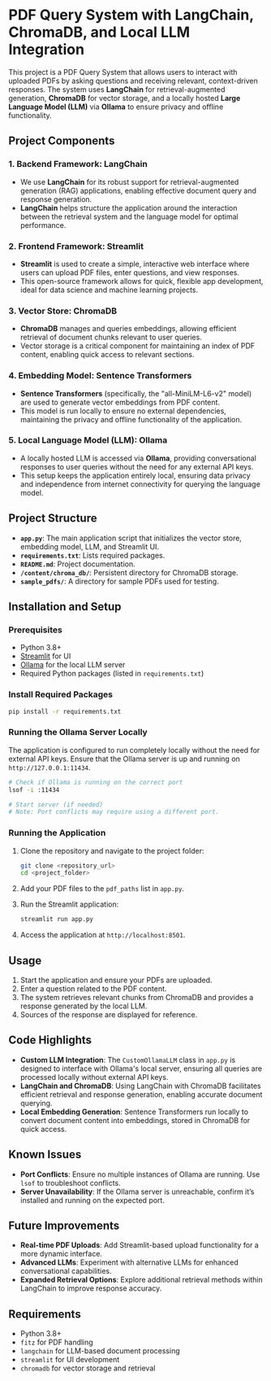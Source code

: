 # PDF Query System with LangChain, ChromaDB, and Local LLM Integration

This project is a PDF Query System that allows users to interact with uploaded PDFs by asking questions and receiving relevant, context-driven responses. The system uses **LangChain** for retrieval-augmented generation, **ChromaDB** for vector storage, and a locally hosted **Large Language Model (LLM)** via **Ollama** to ensure privacy and offline functionality. 

## Project Components

### 1. **Backend Framework**: LangChain
   - We use **LangChain** for its robust support for retrieval-augmented generation (RAG) applications, enabling effective document query and response generation.
   - **LangChain** helps structure the application around the interaction between the retrieval system and the language model for optimal performance.

### 2. **Frontend Framework**: Streamlit
   - **Streamlit** is used to create a simple, interactive web interface where users can upload PDF files, enter questions, and view responses.
   - This open-source framework allows for quick, flexible app development, ideal for data science and machine learning projects.

### 3. **Vector Store**: ChromaDB
   - **ChromaDB** manages and queries embeddings, allowing efficient retrieval of document chunks relevant to user queries.
   - Vector storage is a critical component for maintaining an index of PDF content, enabling quick access to relevant sections.

### 4. **Embedding Model**: Sentence Transformers
   - **Sentence Transformers** (specifically, the "all-MiniLM-L6-v2" model) are used to generate vector embeddings from PDF content.
   - This model is run locally to ensure no external dependencies, maintaining the privacy and offline functionality of the application.

### 5. **Local Language Model (LLM)**: Ollama
   - A locally hosted LLM is accessed via **Ollama**, providing conversational responses to user queries without the need for any external API keys.
   - This setup keeps the application entirely local, ensuring data privacy and independence from internet connectivity for querying the language model.

## Project Structure

- **`app.py`**: The main application script that initializes the vector store, embedding model, LLM, and Streamlit UI.
- **`requirements.txt`**: Lists required packages.
- **`README.md`**: Project documentation.
- **`/content/chroma_db/`**: Persistent directory for ChromaDB storage.
- **`sample_pdfs/`**: A directory for sample PDFs used for testing.

## Installation and Setup

### Prerequisites

- Python 3.8+
- [Streamlit](https://streamlit.io) for UI
- [Ollama](https://ollama.com) for the local LLM server
- Required Python packages (listed in `requirements.txt`)

### Install Required Packages

```bash
pip install -r requirements.txt
```

### Running the Ollama Server Locally

The application is configured to run completely locally without the need for external API keys. Ensure that the Ollama server is up and running on `http://127.0.0.1:11434`.

```bash
# Check if Ollama is running on the correct port
lsof -i :11434

# Start server (if needed)
# Note: Port conflicts may require using a different port.
```

### Running the Application

1. Clone the repository and navigate to the project folder:

    ```bash
    git clone <repository_url>
    cd <project_folder>
    ```

2. Add your PDF files to the `pdf_paths` list in `app.py`.

3. Run the Streamlit application:

    ```bash
    streamlit run app.py
    ```

4. Access the application at `http://localhost:8501`.

## Usage

1. Start the application and ensure your PDFs are uploaded.
2. Enter a question related to the PDF content.
3. The system retrieves relevant chunks from ChromaDB and provides a response generated by the local LLM.
4. Sources of the response are displayed for reference.

## Code Highlights

- **Custom LLM Integration**: The `CustomOllamaLLM` class in `app.py` is designed to interface with Ollama's local server, ensuring all queries are processed locally without external API keys.
- **LangChain and ChromaDB**: Using LangChain with ChromaDB facilitates efficient retrieval and response generation, enabling accurate document querying.
- **Local Embedding Generation**: Sentence Transformers run locally to convert document content into embeddings, stored in ChromaDB for quick access.

## Known Issues

- **Port Conflicts**: Ensure no multiple instances of Ollama are running. Use `lsof` to troubleshoot conflicts.
- **Server Unavailability**: If the Ollama server is unreachable, confirm it’s installed and running on the expected port.

## Future Improvements

- **Real-time PDF Uploads**: Add Streamlit-based upload functionality for a more dynamic interface.
- **Advanced LLMs**: Experiment with alternative LLMs for enhanced conversational capabilities.
- **Expanded Retrieval Options**: Explore additional retrieval methods within LangChain to improve response accuracy.

## Requirements

- Python 3.8+
- `fitz` for PDF handling
- `langchain` for LLM-based document processing
- `streamlit` for UI development
- `chromadb` for vector storage and retrieval
